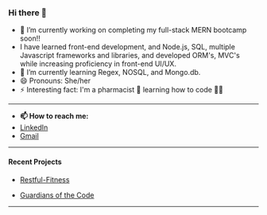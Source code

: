 ### Hi there 👋



- 🔭 I’m currently working on completing my full-stack MERN bootcamp soon!!
- I have learned front-end development, and Node.js, SQL, multiple Javascript frameworks and libraries, and developed ORM's, MVC's while increasing proficiency in front-end UI/UX.
- 🌱 I’m currently learning Regex, NOSQL, and Mongo.db.
- 😄 Pronouns: She/her
- ⚡ Interesting fact: I'm a pharmacist 💊  learning how to code :woman_technologist:

---
- __📫 How to reach me:__ 
- [LinkedIn](https://linkedin.com/in/heatherbcooper)
- [Gmail](hbcooper4@gmail.com)
---



#### __Recent Projects__
- [Restful-Fitness](https://github.com/Shadae96/Restful-Fitness)

- [Guardians of the Code](https://nsoroma.github.io/Guardians-of-the-Code-Galaxy)


---

